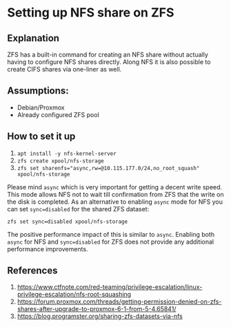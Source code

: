 # Setting up NFS share on ZFS

## Explanation
ZFS has a built-in command for creating an NFS share without actually
having to configure NFS shares directly. Along NFS it is also possible
to create CIFS shares via one-liner as well.


## Assumptions:
 - Debian/Proxmox
 - Already configured ZFS pool 

## How to set it up

1. `apt install -y nfs-kernel-server`
2. `zfs create xpool/nfs-storage`
3. `zfs set sharenfs="async,rw=@10.115.177.0/24,no_root_squash" xpool/nfs-storage` 

Please mind `async` which is very important for getting a decent write speed.
This mode allows NFS not to wait till confirmation from ZFS that the
write on the disk is completed. As an alternative to enabling `async`
mode for NFS you can set `sync=disabled` for the shared ZFS dataset:
```
zfs set sync=disabled xpool/nfs-storage
```
The positive performance impact of this is similar to `async`. Enabling
both `async` for NFS and `sync=disabled` for ZFS does not provide any
additional performance improvements.

## References

1. https://www.ctfnote.com/red-teaming/privilege-escalation/linux-privilege-escalation/nfs-root-squashing
2. https://forum.proxmox.com/threads/getting-permission-denied-on-zfs-shares-after-upgrade-to-proxmox-6-1-from-5-4.65841/
3. https://blog.programster.org/sharing-zfs-datasets-via-nfs


